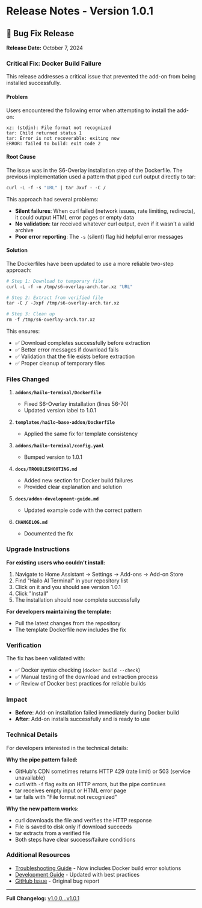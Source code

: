 # Release Notes - Version 1.0.1

## 🐛 Bug Fix Release

**Release Date:** October 7, 2024

### Critical Fix: Docker Build Failure

This release addresses a critical issue that prevented the add-on from being installed successfully.

#### Problem
Users encountered the following error when attempting to install the add-on:
```
xz: (stdin): File format not recognized
tar: Child returned status 1
tar: Error is not recoverable: exiting now
ERROR: failed to build: exit code 2
```

#### Root Cause
The issue was in the S6-Overlay installation step of the Dockerfile. The previous implementation used a pattern that piped curl output directly to tar:

```dockerfile
curl -L -f -s "URL" | tar Jxvf - -C /
```

This approach had several problems:
- **Silent failures**: When curl failed (network issues, rate limiting, redirects), it could output HTML error pages or empty data
- **No validation**: tar received whatever curl output, even if it wasn't a valid archive
- **Poor error reporting**: The `-s` (silent) flag hid helpful error messages

#### Solution
The Dockerfiles have been updated to use a more reliable two-step approach:

```dockerfile
# Step 1: Download to temporary file
curl -L -f -o /tmp/s6-overlay-arch.tar.xz "URL"

# Step 2: Extract from verified file
tar -C / -Jxpf /tmp/s6-overlay-arch.tar.xz

# Step 3: Clean up
rm -f /tmp/s6-overlay-arch.tar.xz
```

This ensures:
- ✅ Download completes successfully before extraction
- ✅ Better error messages if download fails
- ✅ Validation that the file exists before extraction
- ✅ Proper cleanup of temporary files

### Files Changed

1. **`addons/hailo-terminal/Dockerfile`**
   - Fixed S6-Overlay installation (lines 56-70)
   - Updated version label to 1.0.1

2. **`templates/hailo-base-addon/Dockerfile`**
   - Applied the same fix for template consistency

3. **`addons/hailo-terminal/config.yaml`**
   - Bumped version to 1.0.1

4. **`docs/TROUBLESHOOTING.md`**
   - Added new section for Docker build failures
   - Provided clear explanation and solution

5. **`docs/addon-development-guide.md`**
   - Updated example code with the correct pattern

6. **`CHANGELOG.md`**
   - Documented the fix

### Upgrade Instructions

**For existing users who couldn't install:**
1. Navigate to Home Assistant → Settings → Add-ons → Add-on Store
2. Find "Hailo AI Terminal" in your repository list
3. Click on it and you should see version 1.0.1
4. Click "Install"
5. The installation should now complete successfully

**For developers maintaining the template:**
- Pull the latest changes from the repository
- The template Dockerfile now includes the fix

### Verification

The fix has been validated with:
- ✅ Docker syntax checking (`docker build --check`)
- ✅ Manual testing of the download and extraction process
- ✅ Review of Docker best practices for reliable builds

### Impact

- **Before**: Add-on installation failed immediately during Docker build
- **After**: Add-on installs successfully and is ready to use

### Technical Details

For developers interested in the technical details:

**Why the pipe pattern failed:**
- GitHub's CDN sometimes returns HTTP 429 (rate limit) or 503 (service unavailable)
- curl with `-f` flag exits on HTTP errors, but the pipe continues
- tar receives empty input or HTML error page
- tar fails with "File format not recognized"

**Why the new pattern works:**
- curl downloads the file and verifies the HTTP response
- File is saved to disk only if download succeeds
- tar extracts from a verified file
- Both steps have clear success/failure conditions

### Additional Resources

- [Troubleshooting Guide](TROUBLESHOOTING.md) - Now includes Docker build error solutions
- [Development Guide](addon-development-guide.md) - Updated with best practices
- [GitHub Issue](https://github.com/allanwrench28/HAILO-Terminal/issues/) - Original bug report

---

**Full Changelog:** [v1.0.0...v1.0.1](https://github.com/allanwrench28/HAILO-Terminal/compare/v1.0.0...v1.0.1)
